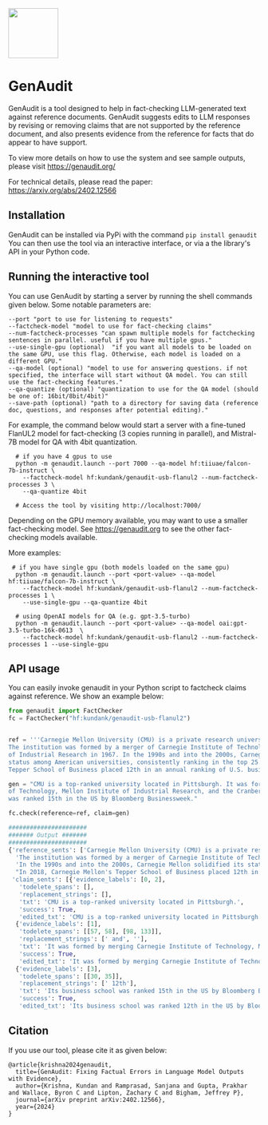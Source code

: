 <img src="https://genaudit.org/tutorial/resource_files/logo.png" width="100">

# GenAudit

GenAudit is a tool designed to help in fact-checking LLM-generated text against reference documents. GenAudit suggests edits to LLM responses by revising or removing claims that are not supported by the reference document, and also presents evidence from the reference for facts that do appear to have support.

To view more details on how to use the system and see sample outputs, please visit https://genaudit.org/

For technical details, please read the paper: https://arxiv.org/abs/2402.12566

## Installation

GenAudit can be installed via PyPi with the command `pip install genaudit`
You can then use the tool via an interactive interface, or via a the library's API in your Python code.

## Running the interactive tool 

You can use GenAudit by starting a server by running the shell commands given below.
Some notable parameters are:

```shell
--port "port to use for listening to requests"
--factcheck-model "model to use for fact-checking claims"
--num-factcheck-processes "can spawn multiple models for factchecking sentences in parallel. useful if you have multiple gpus."
--use-single-gpu (optional)  "if you want all models to be loaded on the same GPU, use this flag. Otherwise, each model is loaded on a different GPU."
--qa-model (optional) "model to use for answering questions. if not specified, the interface will start without QA model. You can still use the fact-checking features."
--qa-quantize (optional) "quantization to use for the QA model (should be one of: 16bit/8bit/4bit)"
--save-path (optional) "path to a directory for saving data (reference doc, questions, and responses after potential editing)."
```

For example, the command below would start a server with a fine-tuned FlanUL2 model for fact-checking (3 copies running in parallel), and Mistral-7B model for QA with 4bit quantization.

```shell
  # if you have 4 gpus to use
  python -m genaudit.launch --port 7000 --qa-model hf:tiiuae/falcon-7b-instruct \
    --factcheck-model hf:kundank/genaudit-usb-flanul2 --num-factcheck-processes 3 \
    --qa-quantize 4bit
    
  # Access the tool by visiting http://localhost:7000/
```

Depending on the GPU memory available, you may want to use a smaller fact-checking model.
See https://genaudit.org to see the other fact-checking models available.

More examples:

```shell
 # if you have single gpu (both models loaded on the same gpu)
  python -m genaudit.launch --port <port-value> --qa-model hf:tiiuae/falcon-7b-instruct \
    --factcheck-model hf:kundank/genaudit-usb-flanul2 --num-factcheck-processes 1 \
    --use-single-gpu --qa-quantize 4bit

  # using OpenAI models for QA (e.g. gpt-3.5-turbo)
  python -m genaudit.launch --port <port-value> --qa-model oai:gpt-3.5-turbo-16k-0613  \
    --factcheck-model hf:kundank/genaudit-usb-flanul2 --num-factcheck-processes 1 --use-single-gpu
```


## API usage

You can easily invoke genaudit in your Python script to factcheck claims against reference. We show an example below:

```python
from genaudit import FactChecker
fc = FactChecker("hf:kundank/genaudit-usb-flanul2")


ref = '''Carnegie Mellon University (CMU) is a private research university in Pittsburgh, Pennsylvania. \
The institution was formed by a merger of Carnegie Institute of Technology and Mellon Institute \
of Industrial Research in 1967. In the 1990s and into the 2000s, Carnegie Mellon solidified its \
status among American universities, consistently ranking in the top 25. In 2018, Carnegie Mellon's \
Tepper School of Business placed 12th in an annual ranking of U.S. business schools by Bloomberg Businessweek.'''

gen = "CMU is a top-ranked university located in Pittsburgh. It was formed by merging Carnegie Institute \
of Technology, Mellon Institute of Industrial Research, and the Cranberry Lemon Institute. Its business school \
was ranked 15th in the US by Bloomberg Businessweek."

fc.check(reference=ref, claim=gen)

######################
####### Output #######
######################
{'reference_sents': ['Carnegie Mellon University (CMU) is a private research university in Pittsburgh, Pennsylvania.',
  'The institution was formed by a merger of Carnegie Institute of Technology and Mellon Institute of Industrial Research in 1967.',
  'In the 1990s and into the 2000s, Carnegie Mellon solidified its status among American universities, consistently ranking in the top 25.',
  "In 2018, Carnegie Mellon's Tepper School of Business placed 12th in an annual ranking of U.S. business schools by Bloomberg Businessweek."],
 'claim_sents': [{'evidence_labels': [0, 2],
   'todelete_spans': [],
   'replacement_strings': [],
   'txt': 'CMU is a top-ranked university located in Pittsburgh.',
   'success': True,
   'edited_txt': 'CMU is a top-ranked university located in Pittsburgh.'},
  {'evidence_labels': [1],
   'todelete_spans': [[57, 58], [98, 133]],
   'replacement_strings': [' and', ''],
   'txt': 'It was formed by merging Carnegie Institute of Technology, Mellon Institute of Industrial Research, and the Cranberry Lemon Institute.',
   'success': True,
   'edited_txt': 'It was formed by merging Carnegie Institute of Technology and Mellon Institute of Industrial Research.'},
  {'evidence_labels': [3],
   'todelete_spans': [[30, 35]],
   'replacement_strings': [' 12th'],
   'txt': 'Its business school was ranked 15th in the US by Bloomberg Businessweek.',
   'success': True,
   'edited_txt': 'Its business school was ranked 12th in the US by Bloomberg Businessweek.'}]}
```



## Citation

If you use our tool, please cite it as given below:

```
@article{krishna2024genaudit,
  title={GenAudit: Fixing Factual Errors in Language Model Outputs with Evidence},
  author={Krishna, Kundan and Ramprasad, Sanjana and Gupta, Prakhar and Wallace, Byron C and Lipton, Zachary C and Bigham, Jeffrey P},
  journal={arXiv preprint arXiv:2402.12566},
  year={2024}
}
```
